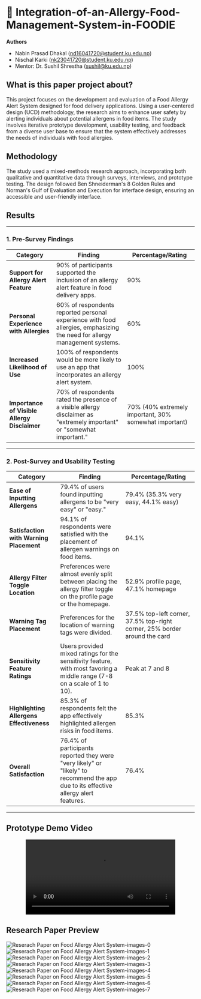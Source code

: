 # 🚀 Integration-of-an-Allergy-Food-Management-System-in-FOODIE
**Authors**

- Nabin Prasad Dhakal (nd16041720@student.ku.edu.np)
- Nischal Karki (nk23041720@student.ku.edu.np)
- Mentor: Dr. Sushil Shrestha (sushil@ku.edu.np)


## What is this paper project about?

This project focuses on the development and evaluation of a Food Allergy Alert System designed for food delivery applications. Using a user-centered design (UCD) methodology, the research aims to enhance user safety by alerting individuals about potential allergens in food items. The study involves iterative prototype development, usability testing, and feedback from a diverse user base to ensure that the system effectively addresses the needs of individuals with food allergies.

## Methodology
The study used a mixed-methods research approach, incorporating both qualitative and quantitative data through surveys, interviews, and prototype testing. The design followed Ben Shneiderman's 8 Golden Rules and Norman's Gulf of Evaluation and Execution for interface design, ensuring an accessible and user-friendly interface.

## Results

---

### 1. Pre-Survey Findings

| **Category**                          | **Finding**                                                                                                                   | **Percentage/Rating**                           |
|---------------------------------------|-------------------------------------------------------------------------------------------------------------------------------|-------------------------------------------------|
| **Support for Allergy Alert Feature** | 90% of participants supported the inclusion of an allergy alert feature in food delivery apps.                                 | 90%                                             |
| **Personal Experience with Allergies**| 60% of respondents reported personal experience with food allergies, emphasizing the need for allergy management systems.      | 60%                                             |
| **Increased Likelihood of Use**       | 100% of respondents would be more likely to use an app that incorporates an allergy alert system.                              | 100%                                            |
| **Importance of Visible Allergy Disclaimer** | 70% of respondents rated the presence of a visible allergy disclaimer as "extremely important" or "somewhat important."       | 70% (40% extremely important, 30% somewhat important) |

---

### 2. Post-Survey and Usability Testing

| **Category**                           | **Finding**                                                                                                                   | **Percentage/Rating**                           |
|----------------------------------------|-------------------------------------------------------------------------------------------------------------------------------|-------------------------------------------------|
| **Ease of Inputting Allergens**        | 79.4% of users found inputting allergens to be "very easy" or "easy."                                                          | 79.4% (35.3% very easy, 44.1% easy)             |
| **Satisfaction with Warning Placement**| 94.1% of respondents were satisfied with the placement of allergen warnings on food items.                                     | 94.1%                                           |
| **Allergy Filter Toggle Location**     | Preferences were almost evenly split between placing the allergy filter toggle on the profile page or the homepage.            | 52.9% profile page, 47.1% homepage              |
| **Warning Tag Placement**              | Preferences for the location of warning tags were divided.                                                                    | 37.5% top-left corner, 37.5% top-right corner, 25% border around the card |
| **Sensitivity Feature Ratings**        | Users provided mixed ratings for the sensitivity feature, with most favoring a middle range (7-8 on a scale of 1 to 10).       | Peak at 7 and 8                                 |
| **Highlighting Allergens Effectiveness**| 85.3% of respondents felt the app effectively highlighted allergen risks in food items.                                        | 85.3%                                           |
| **Overall Satisfaction**               | 76.4% of participants reported they were "very likely" or "likely" to recommend the app due to its effective allergy alert features. | 76.4%                                           |

---

## Prototype Demo Video

<div align="center">
  <video src="https://github.com/user-attachments/assets/6208a15c-dc62-4304-92fc-895ca3b71b37" width="400"/>
</div>

## Research Paper Preview
![Reserach Paper on Food Allergy Alert System-images-0](https://github.com/user-attachments/assets/a8d2616a-6b25-4497-bbd1-a316947e8190)
![Reserach Paper on Food Allergy Alert System-images-1](https://github.com/user-attachments/assets/b988c5e6-8ffb-490a-ae13-085c6996a6de)
![Reserach Paper on Food Allergy Alert System-images-2](https://github.com/user-attachments/assets/819f0892-ca5b-46ba-b8b3-4dd11abf7642)
![Reserach Paper on Food Allergy Alert System-images-3](https://github.com/user-attachments/assets/4a065333-d22c-43f6-b1bf-d56d9d6de0f5)
![Reserach Paper on Food Allergy Alert System-images-4](https://github.com/user-attachments/assets/a3df2299-bf2b-4b11-88b4-d3dd0a221d4f)
![Reserach Paper on Food Allergy Alert System-images-5](https://github.com/user-attachments/assets/4d5b360d-bf32-456c-984f-bd4c44a4371e)
![Reserach Paper on Food Allergy Alert System-images-6](https://github.com/user-attachments/assets/4e30ebda-c4b9-4d3c-814c-a64ce948aa79)
![Reserach Paper on Food Allergy Alert System-images-7](https://github.com/user-attachments/assets/e0c3b5b8-ac8e-4fec-b70b-a8e9fca781ac)



